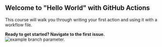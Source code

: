 ## Welcome to "Hello World" with GitHub Actions

This course will walk you through writing your first action and using it with a workflow file. 

**Ready to get started? Navigate to the first issue.**
![example branch parameter.](https://github.com/mona/special-octo-eureka/actions/workflows/grading.yml/badge.svg?branch=action-a)

